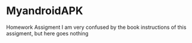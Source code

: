 # MyandroidAPK
Homework Assigment
I am very confused by the book instructions of this assigment, but here goes nothing
